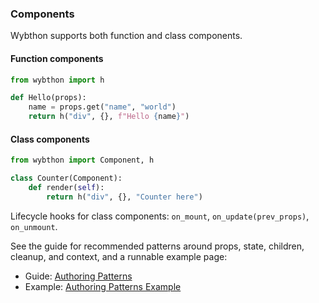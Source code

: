 ### Components

Wybthon supports both function and class components.

#### Function components

```python
from wybthon import h

def Hello(props):
    name = props.get("name", "world")
    return h("div", {}, f"Hello {name}")
```

#### Class components

```python
from wybthon import Component, h

class Counter(Component):
    def render(self):
        return h("div", {}, "Counter here")
```

Lifecycle hooks for class components: `on_mount`, `on_update(prev_props)`, `on_unmount`.

See the guide for recommended patterns around props, state, children, cleanup, and context, and a runnable example page:

- Guide: [Authoring Patterns](../guides/authoring-patterns.md)
- Example: [Authoring Patterns Example](../examples/authoring-patterns.md)
